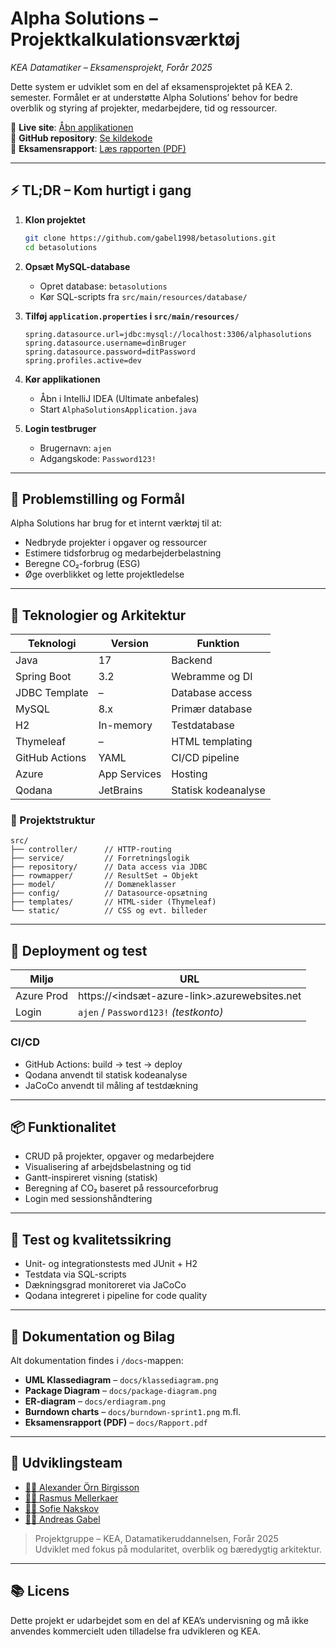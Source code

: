 # Alpha Solutions – Projektkalkulationsværktøj
*KEA Datamatiker – Eksamensprojekt, Forår 2025*

Dette system er udviklet som en del af eksamensprojektet på KEA 2. semester. Formålet er at understøtte Alpha Solutions’ behov for bedre overblik og styring af projekter, medarbejdere, tid og ressourcer.

🔗 **Live site**: [Åbn applikationen](betasolutions-afepfyanhcddcpau.westeurope-01.azurewebsites.net)  
🔗 **GitHub repository**: [Se kildekode](https://github.com/gabel1998/betasolutions)  
🔗 **Eksamensrapport**: [Læs rapporten (PDF)](https://github.com/gabel1998/betasolutions/tree/master/docs/Rapport.pdf)

---

## ⚡ TL;DR – Kom hurtigt i gang

1. **Klon projektet**

   ```bash
   git clone https://github.com/gabel1998/betasolutions.git
   cd betasolutions
   ```

2. **Opsæt MySQL-database**

    - Opret database: `betasolutions`
    - Kør SQL-scripts fra `src/main/resources/database/`

3. **Tilføj `application.properties` i `src/main/resources/`**

   ```properties
   spring.datasource.url=jdbc:mysql://localhost:3306/alphasolutions
   spring.datasource.username=dinBruger
   spring.datasource.password=ditPassword
   spring.profiles.active=dev
   ```

4. **Kør applikationen**

    - Åbn i IntelliJ IDEA (Ultimate anbefales)
    - Start `AlphaSolutionsApplication.java`

5. **Login testbruger**

    - Brugernavn: `ajen`
    - Adgangskode: `Password123!`

---

## 🎯 Problemstilling og Formål

Alpha Solutions har brug for et internt værktøj til at:

- Nedbryde projekter i opgaver og ressourcer
- Estimere tidsforbrug og medarbejderbelastning
- Beregne CO₂-forbrug (ESG)
- Øge overblikket og lette projektledelse

---

## 🧱 Teknologier og Arkitektur

| Teknologi       | Version     | Funktion                  |
|-----------------|-------------|---------------------------|
| Java            | 17          | Backend                   |
| Spring Boot     | 3.2         | Webramme og DI            |
| JDBC Template   | –           | Database access           |
| MySQL           | 8.x         | Primær database           |
| H2              | In-memory   | Testdatabase              |
| Thymeleaf       | –           | HTML templating           |
| GitHub Actions  | YAML        | CI/CD pipeline            |
| Azure           | App Services| Hosting                   |
| Qodana          | JetBrains   | Statisk kodeanalyse       |

### 📂 Projektstruktur

```text
src/
├── controller/      // HTTP-routing
├── service/         // Forretningslogik
├── repository/      // Data access via JDBC
├── rowmapper/       // ResultSet → Objekt
├── model/           // Domæneklasser
├── config/          // Datasource-opsætning
├── templates/       // HTML-sider (Thymeleaf)
└── static/          // CSS og evt. billeder
```

---

## 🚀 Deployment og test

| Miljø      | URL                                             |
|------------|--------------------------------------------------|
| Azure Prod | https://<indsæt-azure-link>.azurewebsites.net   |
| Login      | `ajen` / `Password123!` *(testkonto)*           |

### CI/CD

- GitHub Actions: build → test → deploy
- Qodana anvendt til statisk kodeanalyse
- JaCoCo anvendt til måling af testdækning

---

## 📦 Funktionalitet

- CRUD på projekter, opgaver og medarbejdere
- Visualisering af arbejdsbelastning og tid
- Gantt-inspireret visning (statisk)
- Beregning af CO₂ baseret på ressourceforbrug
- Login med sessionshåndtering

---

## 🧪 Test og kvalitetssikring

- Unit- og integrationstests med JUnit + H2
- Testdata via SQL-scripts
- Dækningsgrad monitoreret via JaCoCo
- Qodana integreret i pipeline for code quality

---

## 📄 Dokumentation og Bilag

Alt dokumentation findes i `/docs`-mappen:

- **UML Klassediagram** – `docs/klassediagram.png`
- **Package Diagram** – `docs/package-diagram.png`
- **ER-diagram** – `docs/erdiagram.png`
- **Burndown charts** – `docs/burndown-sprint1.png` m.fl.
- **Eksamensrapport (PDF)** – `docs/Rapport.pdf`

---

## 👥 Udviklingsteam

- [👩‍💻 Alexander Örn Birgisson](https://github.com/bixson)
- [👨‍💻 Rasmus Mellerkaer](https://github.com/Mellerkaer)
- [👩‍💻 Sofie Nakskov](https://github.com/sofi8917)
- [👨‍💻 Andreas Gabel](https://github.com/Gabel1998)

> Projektgruppe – KEA, Datamatikeruddannelsen, Forår 2025  
> Udviklet med fokus på modularitet, overblik og bæredygtig arkitektur.

---

## 📚 Licens

Dette projekt er udarbejdet som en del af KEA’s undervisning og må ikke anvendes kommercielt uden tilladelse fra udvikleren og KEA.
